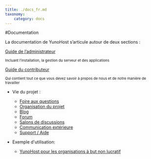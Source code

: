```yaml
---
title: ./docs_fr.md
taxonomy:
    category: docs
---
```

#Documentation

<p class="lead">
La documentation de YunoHost s’articule autour de deux sections :
</p>

<div class="row text-center">

<div class="col col-md-4 col-md-offset-1">
<a class="btn btn-primary btn-lg" href="/admindoc_fr"><span class="glyphicon glyphicon-lock"></span> Guide de l’administrateur</a>
<p><small class="text-muted">Incluant l’installation, la gestion du serveur et des applications</small></p>
</div>

<div class="col col-md-4 col-md-offset-1">
<a class="btn btn-danger btn-lg" href="/contributordoc_fr"><span class="glyphicon glyphicon-heart"></span> Guide du contributeur</a>
<p><small class="text-muted">Qui contient tout ce que vous devez savoir à propos de nous et de notre manière de travailler</small></p>
</div>

</div>

* Vie du projet :
   * [Foire aux questions](/faq_fr)
   - [Organisation du projet](project_organization_fr)
   * [Blog](https://forum.yunohost.org/c/announcement)
   - [Forum](https://forum.yunohost.org)
   - [Salons de discussions](/chat_rooms_fr)
   * [Communication extérieure](/communication)
   * [Support / Aide](/help_fr)

* Exemple d'utilisation:
   * [YunoHost pour les organisations à but non lucratif](/use_case_non-profit_organisations_fr)
